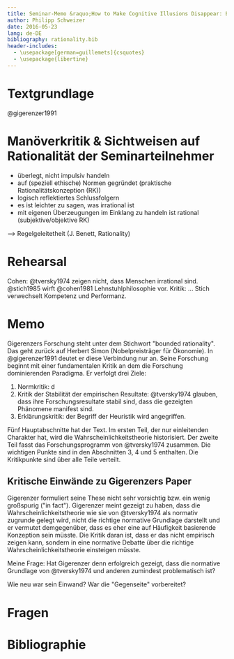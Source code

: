 ```yaml
---
title: Seminar-Memo &raquo;How to Make Cognitive Illusions Disappear: Beyond 'Heuristics and Biases'&laquo;, *Theorien der Rationaliät, 6. Sitzung 23.\,Mai\,2016*
author: Philipp Schweizer
date: 2016-05-23
lang: de-DE
bibliography: rationality.bib
header-includes:
  - \usepackage[german=guillemets]{csquotes}
  - \usepackage{libertine}
---
```


# Textgrundlage
@gigerenzer1991

# Manöverkritik & Sichtweisen auf Rationalität der Seminarteilnehmer
- überlegt, nicht impulsiv handeln
- auf (speziell ethische) Normen gegründet (praktische Rationalitätskonzeption (RK))
- logisch reflektiertes Schlussfolgern
- es ist leichter zu sagen, was irrational ist
- mit eigenen Überzeugungen im Einklang zu handeln ist rational (subjektive/objektive RK)

--> Regelgeleitetheit (J. Benett, Rationality)

# Rehearsal
Cohen: @tversky1974 zeigen nicht, dass Menschen irrational sind.
@stich1985 wirft @cohen1981 Lehnstuhlphilosophie vor. Kritik: ... Stich verwechselt Kompetenz und Performanz.


# Memo
Gigerenzers Forschung steht unter dem Stichwort "bounded rationality". Das geht zurück auf Herbert Simon (Nobelpreisträger für Ökonomie). In @gigerenzer1991 deutet er diese Verbindung nur an. Seine Forschung beginnt mit einer fundamentalen Kritik an dem die Forschung dominierenden Paradigma. Er verfolgt drei Ziele:
1. Normkritik: d
2. Kritik der Stabilität der empirischen Resultate: @tversky1974 glauben, dass ihre Forschungsresultate stabil sind, dass die gezeigten Phänomene manifest sind.
3. Erklärungskritik: der Begriff der Heuristik wird angegriffen.

Fünf Hauptabschnitte hat der Text. Im ersten Teil, der nur einleitenden Charakter hat, wird die Wahrscheinlichkeitstheorie historisiert. Der zweite Teil fasst das Forschungsprogramm von @tversky1974 zusammen. Die wichtigen Punkte sind in den Abschnitten 3, 4 und 5 enthalten. Die Kritikpunkte sind über alle Teile verteilt.

## Kritische Einwände zu Gigerenzers Paper
Gigerenzer formuliert seine These nicht sehr vorsichtig bzw. ein wenig großspurig ("in fact"). Gigerenzer meint gezeigt zu haben, dass die Wahrscheinlichkeitstheorie wie sie von @tversky1974 als normativ zugrunde gelegt wird, nicht die richtige normative Grundlage darstellt und er vermutet demgegenüber, dass es eher eine auf Häufigkeit basierende Konzeption sein müsste. Die Kritik daran ist, dass er das nicht empirisch zeigen kann, sondern in eine normative Debatte über die richtige Wahrscheinlichkeitstheorie einsteigen müsste.

Meine Frage: Hat Gigerenzer denn erfolgreich gezeigt, dass die normative Grundlage von @tversky1974 und anderen zumindest problematisch ist?

Wie neu war sein Einwand? War die "Gegenseite" vorbereitet?

# Fragen



# Bibliographie